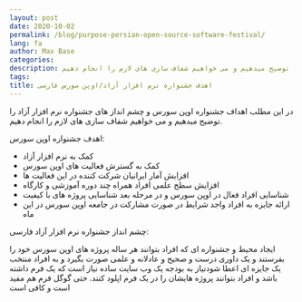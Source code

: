 ```yaml
---
layout: post
date: 2020-10-02
permalink: /blog/purpose-persian-open-source-software-festival/
lang: fa
author: Max Base
categories: 
description: در این مطلب اهداف جشنواره اوپن سورس و چشم انداز های جشنواره نرم افزار آزاد را  توضیح میدهیم و می خواهیم شفاف سازی های لازم را انجام دهیم.
tags: 
title: اهدف جشنواره نرم افزار آزاد/اوپن سورس فارسی
---
```


در این مطلب اهداف جشنواره اوپن سورس و چشم انداز های جشنواره نرم افزار آزاد را توضیح میدهیم و می خواهیم شفاف سازی های لازم را انجام دهیم.


اهدف جشنواره اوپن سورس:


- کمک به نرم افزار آزاد
- کمک به گسترش فعاليت هاى اوپن سورس
- افزايش آمار ايرانيان شرکت کننده در اين فعاليت ها
- افزايش سطح علمى افراد همراه چند دوره آموزشى و کارگاه
- شناسايى افراد فعال در اوپن سورس و در مرحله بعد شناسايى پروژه هاى با کيفيت
- ارائه جايزه به افراد واجد شرايط در صورت مشارکت در جامعه اوپن سورس در اين ماه


چشم انداز جشنواره نرم افزار آزاد فارسی:


ايجاد محيط و جشنواره اى که افراد بتوانند هر ساله پروژه هاى اوپن سورس خود را بفرستند و يک داورى
درست و صحيح و عادلانه و علمى صورت بگيرد و به افراد منتخب يک جايزه اى اعطا شودنياز به بودجه
يک وب سايت ساده نياز است که يک فرم داشته باشد و افراد بتوانند پروژه هايشان را در يک فرم اپلود کنند.
حتى گوگل فرم هم مفيد است و کافى است
